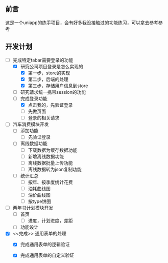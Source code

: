 ## 前言
这是一个uniapp的练手项目，会有好多我没接触过的功能练习，可以拿去参考参考
## 开发计划

- [ ] 完成特定tabar需要登录的功能
	* [x] 研究公司项目登录是怎么实现的
		+ [x] 第一步，store的实现
		+ [x] 第二步，后端的处理
		+ [x] 第三步，存储用户信息到store
	* [ ] 研究请求统一携带session的功能
	* [ ] 完成登录功能
		+ [x] 点击我的，先验证登录
		+ [ ] 先做页面
		+ [ ] 登录的相关请求
- [ ] 汽车消费模块开发
	* [ ] 添加功能
		+ [ ] 先验证登录
	* [ ] 离线数据功能
		+ [ ] 下载数据为缓存数据功能
		+ [ ] 新增离线数据功能
		+ [ ] 离线数据批量上传功能
		+ [ ] 离线数据转为json复制功能
	* [ ] 统计汇总
		+ [ ] 按年、按季度统计花费
		+ [ ] 油耗曲线图
		+ [ ] 油价曲线图
		+ [ ] 按type饼图
- [ ] 两年书计划模块开发
	* [ ] 首页
		+ [ ] 进度，计划进度，差距
	* [ ] 功能设计
- [x] <<完成>> 通用表单的处理
	* [x] 完成通用表单的逻辑验证
	* [x] 完成通用表单的自定义验证


